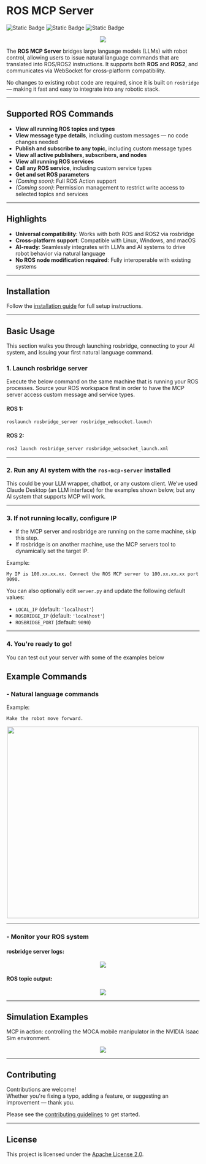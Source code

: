 # ROS MCP Server

![Static Badge](https://img.shields.io/badge/ROS-Available-green)
![Static Badge](https://img.shields.io/badge/ROS2-Available-green)
![Static Badge](https://img.shields.io/badge/License-Apache%202.0-blue)

<p align="center">
  <img src="https://github.com/lpigeon/ros-mcp-server/blob/main/img/framework.png"/>
</p>

The **ROS MCP Server** bridges large language models (LLMs) with robot control, allowing users to issue natural language commands that are translated into ROS/ROS2 instructions. It supports both **ROS** and **ROS2**, and communicates via WebSocket for cross-platform compatibility. 

No changes to existing robot code are required, since it is built on `rosbridge` — making it fast and easy to integrate into any robotic stack.

---

## Supported ROS Commands

- **View all running ROS topics and types**
- **View message type details**, including custom messages — no code changes needed
- **Publish and subscribe to any topic**, including custom message types
- **View all active publishers, subscribers, and nodes**
- **View all running ROS services**
- **Call any ROS service**, including custom service types
- **Get and set ROS parameters**
- *(Coming soon)*: Full ROS Action support
- *(Coming soon)*: Permission management to restrict write access to selected topics and services

---

## Highlights

- **Universal compatibility**: Works with both ROS and ROS2 via rosbridge
- **Cross-platform support**: Compatible with Linux, Windows, and macOS
- **AI-ready**: Seamlessly integrates with LLMs and AI systems to drive robot behavior via natural language
- **No ROS node modification required**: Fully interoperable with existing systems

---

## Installation

Follow the [installation guide](docs/installation.md) for full setup instructions.

---

## Basic Usage
This section walks you through launching rosbridge, connecting to your AI system, and issuing your first natural language command.
### 1. Launch rosbridge server
Execute the below command on the same machine that is running your ROS processes. Source your ROS workspace first in order to have the MCP server access custom message and service types. 
#### ROS 1:
```bash
roslaunch rosbridge_server rosbridge_websocket.launch
```

#### ROS 2:
```bash
ros2 launch rosbridge_server rosbridge_websocket_launch.xml
```

---

### 2. Run any AI system with the `ros-mcp-server` installed

This could be your LLM wrapper, chatbot, or any custom client. We’ve used Claude Desktop (an LLM interface) for the examples shown below, but any AI system that supports MCP will work.

---

### 3. If not running locally, configure IP

- If the MCP server and rosbridge are running on the same machine, skip this step.
- If rosbridge is on another machine, use the MCP servers tool to dynamically set the target IP.

Example:
```plaintext
My IP is 100.xx.xx.xx. Connect the ROS MCP server to 100.xx.xx.xx port 9090.
```

You can also optionally edit `server.py` and update the following default values:

- `LOCAL_IP` (default: `'localhost'`)
- `ROSBRIDGE_IP` (default: `'localhost'`)
- `ROSBRIDGE_PORT` (default: `9090`)
---

### 4. You're ready to go! 
You can test out your server with some of the examples below

## Example Commands

### - Natural language commands

Example:  
```plaintext
Make the robot move forward.
```

<p align="center">
  <img src="https://github.com/lpigeon/ros-mcp-server/blob/main/img/how_to_use_1.png" width="500"/>
</p>

---

### - Monitor your ROS system

#### rosbridge server logs:
<p align="center">
  <img src="https://github.com/lpigeon/ros-mcp-server/blob/main/img/how_to_use_2.png" />
</p>

#### ROS topic output:
<p align="center">
  <img src="https://github.com/lpigeon/ros-mcp-server/blob/main/img/how_to_use_3.png" />
</p>

---

## Simulation Examples

MCP in action: controlling the MOCA mobile manipulator in the NVIDIA Isaac Sim environment.

<p align="center">
  <img src="https://github.com/lpigeon/ros-mcp-server/blob/main/img/result.gif" />
</p>

---

## Contributing

Contributions are welcome!  
Whether you're fixing a typo, adding a feature, or suggesting an improvement — thank you.  

Please see the [contributing guidelines](docs/contributing.md) to get started.

---

## License

This project is licensed under the [Apache License 2.0](LICENSE).
